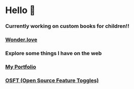# Hello 👋

<h3>Currently working on custom books for children!!</h3>

### [Wonder.love](https://wonder.love)

<h3>Explore some things I have on the web</h3>

### [My Portfolio](https://henryjacobs.us)

### [OSFT (Open Source Feature Toggles)](energetic-celery-envproduction.up.railway.app) 
<!--
### [React-YouTube-Clone](https://henryjacobs.us/React-YouTube-Clone) 
 

### What I've Been Working On Recently

I recently finished the first major release of an open source feature flagging service called OSFT. I'm currently in the process of rewriting the client SDKs to use TypeScript, and am also refactoring the backend into multiple microservices to improve scalability.  

<b>[OSFT-Web-App](https://github.com/DONTSTOPLOVINGMEBABY/OSFT-Web-Application)</b>
<br/>
<b>[OSFT-React-SDK](https://github.com/DONTSTOPLOVINGMEBABY/OSFT-React-SDK)</b>
<br/>
<b>[OSFT-JS-Client](https://github.com/DONTSTOPLOVINGMEBABY/OSFT-Client-API)</b>
<br/>
<br/>

-->
